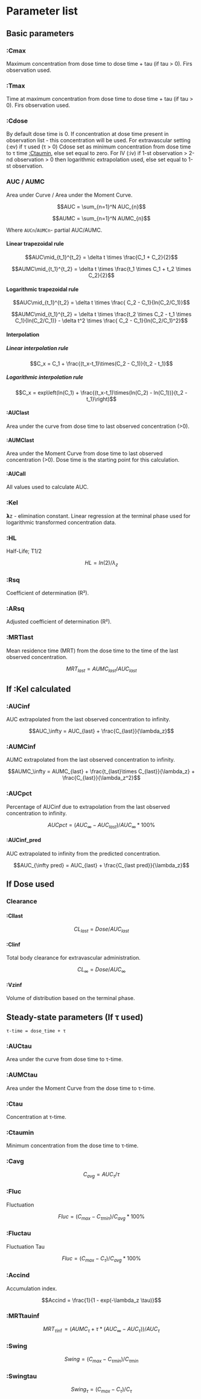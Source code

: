 # Parameter list

## Basic parameters

### :Cmax

Maximum concentration from dose time to dose time + tau (if tau > 0). Firs observation used.

### :Tmax

Time at maximum concentration from dose time to dose time + tau (if tau > 0). Firs observation used.

### :Cdose

By default dose time is 0. If concentration at dose time present in observation list - this concentration will be used.
For extravascular setting (:ev) if τ used (τ > 0) Cdose set as minimum concentration from dose time to τ time [:Ctaumin](:Ctaumin), else set equal to zero.
For IV (:iv) if 1-st observation > 2-nd observation > 0 then logarithmic extrapolation used, else set equal to 1-st observation.

### AUC / AUMC

Area under Curve / Area under the Moment Curve.

```math
AUC = \sum_{n=1}^N AUC_{n}
```

```math
AUMC = \sum_{n=1}^N AUMC_{n}
```

Where `AUCn`/`AUMCn`- partial AUC/AUMC.

#### Linear trapezoidal rule

```math
AUC\mid_{t_1}^{t_2} = \delta t \times \frac{C_1 + C_2}{2}
```

```math
AUMC\mid_{t_1}^{t_2} = \delta t \times \frac{t_1 \times C_1 + t_2 \times C_2}{2}
```

#### Logarithmic trapezoidal rule

```math
AUC\mid_{t_1}^{t_2} =   \delta t \times \frac{ C_2 - C_1}{ln(C_2/C_1)}
```

```math
AUMC\mid_{t_1}^{t_2} = \delta t \times \frac{t_2 \times C_2 - t_1 \times C_1}{ln(C_2/C_1)} -  \delta t^2 \times \frac{ C_2 - C_1}{ln(C_2/C_1)^2}
```

#### Interpolation

##### Linear interpolation rule

```math
C_x = C_1 + \frac{(t_x-t_1)\times(C_2 - C_1)}{t_2 - t_1}
```

##### Logarithmic interpolation rule

```math
C_x = exp\left(ln(C_1) + \frac{(t_x-t_1)\times(ln(C_2) - ln(C_1))}{t_2 - t_1}\right)
```

#### :AUClast

Area under the curve from dose time to last observed concentration (>0).

#### :AUMClast

Area under the Moment Curve from dose time to last observed concentration (>0).
Dose time is the starting point for this calculation.

#### :AUCall

All values used to calculate AUC.

### :Kel

𝝺z - elimination constant. Linear regression at the terminal phase used for logarithmic transformed concentration data.

### :HL

Half-Life; T1/2

```math
HL = ln(2) / \lambda_z
```

### :Rsq

 Coefficient of determination (R²).

### :ARsq

Adjusted coefficient of determination (R²).

### :MRTlast

Mean residence time (MRT) from the dose time to the time of the last observed concentration.

```math
MRT_{last} = AUMC_{last} / AUC_{last}
```

## If :Kel calculated

### :AUCinf

AUC extrapolated from the last observed concentration to infinity.

```math
AUC_\infty = AUC_{last} + \frac{C_{last}}{\lambda_z}
```

### :AUMCinf

AUMC extrapolated from the last observed concentration to infinity.

```math
AUMC_\infty =  AUMC_{last} + \frac{t_{last}\times C_{last}}{\lambda_z} + \frac{C_{last}}{\lambda_z^2}
```

### :AUCpct

Percentage of AUCinf due to extrapolation from the last observed concentration to infinity.

```math
AUCpct = (AUC_\infty - AUC_{last}) / AUC_\infty * 100 \%
```

#### :AUCinf_pred

AUC extrapolated to infinity from the predicted concentration.

```math
AUC_{\infty pred} = AUC_{last} + \frac{C_{last pred}}{\lambda_z}
```

## If Dose used

### Clearance

#### :Cllast

```math
CL_{last} = Dose / AUC_{last}
```

#### :Clinf

Total body clearance for extravascular administration.

```math
CL_\infty = Dose / AUC_\infty
```

#### :Vzinf

Volume of distribution based on the terminal phase.

##  Steady-state parameters (If τ used)

`τ-time = dose_time + τ`

### :AUCtau

Area under the curve from dose time to τ-time.

### :AUMCtau

Area under the Moment Curve from the dose time to τ-time.

### :Ctau

Concentration at τ-time.

### :Ctaumin

Minimum concentration from the dose time to τ-time.

### :Cavg

```math
C_{avg} = AUC_\tau / \tau
```

### :Fluc

Fluctuation

```math
Fluc = ( C_{max} - C_{\tau min} ) / C_{avg} * 100 \%
```

### :Fluctau

Fluctuation Tau

```math
Fluc = ( C_{max} - C_{\tau} ) / C_{avg} * 100 \%
```

### :Accind

Accumulation index.

```math
Accind = \frac{1}{1 - exp(-\lambda_z \tau)}
```

### :MRTtauinf

```math
MRT_{\tau\inf} = (AUMC_\tau + \tau * (AUC_\infty - AUC_\tau)) / AUC_\tau
```

### :Swing

```math
Swing = (C_{max} - C_{\tau min}) / C_{\tau min}
```

### :Swingtau

```math
Swing_{\tau} = (C_{max} - C_{\tau}) / C_{\tau}
```
